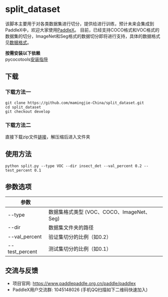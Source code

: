 # split_dataset
该脚本主要用于对各类数据集进行切分，提供给进行训练，预计未来会集成到PaddleX中，欢迎大家使用[PaddleX](https://www.paddlepaddle.org.cn/paddle/paddleX)。
目前，已经支持COCO格式和VOC格式的数据集的切分，ImageNet和Seg格式的数据切分即将进行支持，具体的数据格式见[数据格式](https://paddlex.readthedocs.io/zh_CN/develop/data/format/index.html)。


**按需安装以下依赖**  
pycocotools[安装指导](https://paddlex.readthedocs.io/zh_CN/develop/install.html#pycocotools)

## 下载
### 下载方法一
```
git clone https://github.com/mamingjie-China/split_dataset.git
cd split_dataset
git checkout develop
```
### 下载方法二
直接下载zip文件[链接](https://github.com/PaddlePaddle/X2Paddle/archive/develop.zip)，解压缩后进入文件夹

## 使用方法
```
python split.py --type VOC --dir insect_det --val_percent 0.2 --test_percent 0.1
```

## 参数选项
| 参数 | |
|----------|--------------|
|--type | 数据集格式类型 (VOC、COCO、ImageNet、Seg) |
|--dir | 数据集文件夹的路径 |
|--val_percent | 验证集切分的比例（如0.2） |
|--test_percent | 测试集切分的比例（如0.1） |

## 交流与反馈

- 项目官网: https://www.paddlepaddle.org.cn/paddle/paddlex
- PaddleX用户交流群: 1045148026 (手机QQ扫描如下二维码快速加入)  

